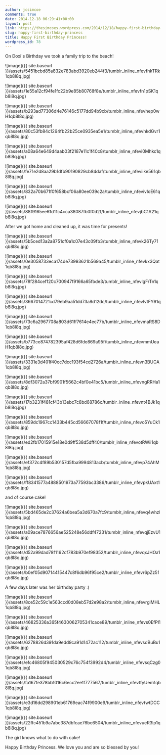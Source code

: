 ```yaml
---
author: jcsimcoe
comments: true
date: 2014-12-18 06:29:41+00:00
layout: post
link: https://thesimcoes.wordpress.com/2014/12/18/happy-first-birthday-princess/
slug: happy-first-birthday-princess
title: Happy First Birthday Princess!
wordpress_id: 78
---
```


On Doxi's Birthday we took a family trip to the beach!




![image]({{ site.baseurl }}/assets/5451bcbd85a832e783abd3920eb244f3/tumblr_inline_nfevfhkTRk1qb8l8q.jpg)




![image]({{ site.baseurl }}/assets/1e55a12cf94fe1fc22b9e85b80768f8e/tumblr_inline_nfevfn1pSK1qb8l8q.jpg)





![image]({{ site.baseurl }}/assets/b293ad77306d4e76146c5177dd94b9cb/tumblr_inline_nfevhep0wH1qb8l8q.jpg)




![image]({{ site.baseurl }}/assets/80c53fb84c1264fb22b25ce0935ea5e1/tumblr_inline_nfevhkdGvr1qb8l8q.jpg)




![image]({{ site.baseurl }}/assets/a08a64e649d4aab03f2187e11c1f40c8/tumblr_inline_nfevi0Mhkc1qb8l8q.jpg)




![image]({{ site.baseurl }}/assets/fe71e2d8aa29b1dfb90190829cb84daf/tumblr_inline_nfeviike561qb8l8q.jpg)




![image]({{ site.baseurl }}/assets/832a70b671f0f658bcf06a80ee039c2a/tumblr_inline_nfevivIoE61qb8l8q.jpg)




![image]({{ site.baseurl }}/assets/88f9165ee61d11c4cca38087fb0f0d2f/tumblr_inline_nfevjbC1A21qb8l8q.jpg)




After we got home and cleaned up, it was time for presents!




![image]({{ site.baseurl }}/assets/5b5ced13a2a8751cf0a1c07e43c09fb3/tumblr_inline_nfevk26Ty71qb8l8q.jpg)




![image]({{ site.baseurl }}/assets/0e3058733eca174de73993621b569a45/tumblr_inline_nfevkx3Qat1qb8l8q.jpg)




![image]({{ site.baseurl }}/assets/78f284cef120c700947f9166a65fbde3/tumblr_inline_nfevlgFrTn1qb8l8q.jpg)




![image]({{ site.baseurl }}/assets/3667014721cd79eb9aa51dd73a8d12dc/tumblr_inline_nfevlvtFY91qb8l8q.jpg)




![image]({{ site.baseurl }}/assets/73c6a2967708a803d61ff7614e4ec77b/tumblr_inline_nfevmaRS8D1qb8l8q.jpg)




![image]({{ site.baseurl }}/assets/b773ce874782395af428d6fde869a95f/tumblr_inline_nfevmmUeaH1qb8l8q.jpg)




![image]({{ site.baseurl }}/assets/3331e3d401f40cc7dcc193f54cd2726a/tumblr_inline_nfevn3BUCA1qb8l8q.jpg)




![image]({{ site.baseurl }}/assets/8df3072a37bf9901f5662c4bf0e41bc5/tumblr_inline_nfevngRRHa1qb8l8q.jpg)




![image]({{ site.baseurl }}/assets/17b3231f481cf43b13ebc7c8bd68786c/tumblr_inline_nfevnt4BJk1qb8l8q.jpg)




![image]({{ site.baseurl }}/assets/859dc1967cc1433b445cd56667078f1f/tumblr_inline_nfevo5YuCk1qb8l8q.jpg)




![image]({{ site.baseurl }}/assets/ed2fb17015915e18e0d9ff538d5dff40/tumblr_inline_nfevotRWii1qb8l8q.jpg)




![image]({{ site.baseurl }}/assets/ef372c4f89b530157d5fba9994813acb/tumblr_inline_nfevp74AhM1qb8l8q.jpg)




![image]({{ site.baseurl }}/assets/ff8341577a4888501973a77593bc3386/tumblr_inline_nfevpkUAxt1qb8l8q.jpg)




and of course cake!




![image]({{ site.baseurl }}/assets/5bd465de2c37624a6bea5a3d670a7fc9/tumblr_inline_nfevq4whzI1qb8l8q.jpg)




![image]({{ site.baseurl }}/assets/a09ace7876656ae525248e56ddf47231/tumblr_inline_nfevqjEzvU1qb8l8q.jpg)




![image]({{ site.baseurl }}/assets/d52a99dad78f1162cf783b970ef98352/tumblr_inline_nfevqxJHOa1qb8l8q.jpg)




![image]({{ site.baseurl }}/assets/b0ef05d90714415447c8f6db96f95ce2/tumblr_inline_nfevr6pZz51qb8l8q.jpg)




A few days later was her birthday party :)




![image]({{ site.baseurl }}/assets/8ce52c59c1e563ccd0d08eb57d2e98a2/tumblr_inline_nfevrgiMHL1qb8l8q.jpg)




![image]({{ site.baseurl }}/assets/46825336a365f4630062705341cace89/tumblr_inline_nfevs0EfPl1qb8l8q.jpg)




![image]({{ site.baseurl }}/assets/6278826d391da9edd9ca91d1472ac112/tumblr_inline_nfevsdBuBu1qb8l8q.jpg)




![image]({{ site.baseurl }}/assets/efc46805f945030529c76c754f3992d4/tumblr_inline_nfevsqCzg01qb8l8q.jpg)




![image]({{ site.baseurl }}/assets/fa167fe378bb1016c6ecc2ee1f777567/tumblr_inline_nfevtfyUem1qb8l8q.jpg)




![image]({{ site.baseurl }}/assets/e3d16dd298901eb61769eac74f9900e9/tumblr_inline_nfevtwtDCC1qb8l8q.jpg)




![image]({{ site.baseurl }}/assets/22ffc451b9a7abc387dbfcae76bc6504/tumblr_inline_nfevueR3Ip1qb8l8q.jpg)




The girl knows what to do with cake!




Happy Birthday Princess. We love you and are so blessed by you!
